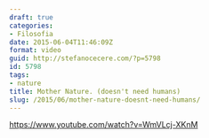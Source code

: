 ```yaml
---
draft: true
categories:
- Filosofia
date: 2015-06-04T11:46:09Z
format: video
guid: http://stefanocecere.com/?p=5798
id: 5798
tags:
- nature
title: Mother Nature. (doesn't need humans)
slug: /2015/06/mother-nature-doesnt-need-humans/
---
```


https://www.youtube.com/watch?v=WmVLcj-XKnM

